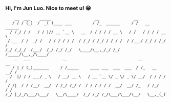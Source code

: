 ### Hi, I'm Jun Luo. Nice to meet u! :grin:
```
    __  ___    _____                   __               __              
   / / / (_)  /  _( )____ ___         / /_  ______     / /   __  ______ 
  / /_/ / /   / / |// __ `__ \   __  / / / / / __ \   / /   / / / / __ \
 / __  / /  _/ /   / / / / / /  / /_/ / /_/ / / / /  / /___/ /_/ / /_/ /
/_/ /_/_/  /___/  /_/ /_/ /_/   \____/\__,_/_/ /_/  /_____/\__,_/\____/ 
    _   ___              __                               __           __
   / | / (_)_______     / /_____     ____ ___  ___  ___  / /_   __  __/ /
  /  |/ / / ___/ _ \   / __/ __ \   / __ `__ \/ _ \/ _ \/ __/  / / / / / 
 / /|  / / /__/  __/  / /_/ /_/ /  / / / / / /  __/  __/ /_   / /_/ /_/  
/_/ |_/_/\___/\___/   \__/\____/  /_/ /_/ /_/\___/\___/\__/   \__,_(_)  
```




<!--
**DouBiBaNi/DouBiBaNi** is a ✨ _special_ ✨ repository because its `README.md` (this file) appears on your GitHub profile.

Here are some ideas to get you started:

- 🔭 I’m currently working on ...
- 🌱 I’m currently learning ...
- 👯 I’m looking to collaborate on ...
- 🤔 I’m looking for help with ...
- 💬 Ask me about ...
- 📫 How to reach me: ...
- 😄 Pronouns: ...
- ⚡ Fun fact: ...
-->
